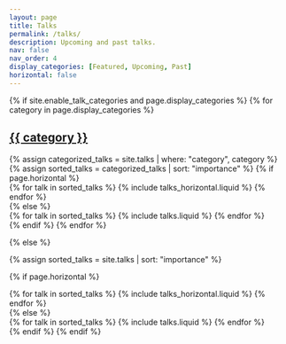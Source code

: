 ```yaml
---
layout: page
title: Talks
permalink: /talks/
description: Upcoming and past talks.
nav: false
nav_order: 4
display_categories: [Featured, Upcoming, Past]
horizontal: false
---
```


<!-- pages/projects.md -->
<div class="projects">
{% if site.enable_talk_categories and page.display_categories %}
  <!-- Display categorized projects -->
  {% for category in page.display_categories %}
  <a id="{{ category }}" href=".#{{ category }}">
    <h2 class="category">{{ category }}</h2>
  </a>
  {% assign categorized_talks = site.talks | where: "category", category %}
  {% assign sorted_talks = categorized_talks | sort: "importance" %}
  <!-- Generate cards for each project -->
  {% if page.horizontal %}
  <div class="container">
    <div class="row row-cols-1 row-cols-md-2">
    {% for talk in sorted_talks %}
      {% include talks_horizontal.liquid %}
    {% endfor %}
    </div>
  </div>
  {% else %}
  <div class="row row-cols-1 row-cols-md-3">
    {% for talk in sorted_talks %}
      {% include talks.liquid %}
    {% endfor %}
  </div>
  {% endif %}
  {% endfor %}

{% else %}

<!-- Display projects without categories -->

{% assign sorted_talks = site.talks | sort: "importance" %}

  <!-- Generate cards for each project -->

{% if page.horizontal %}

  <div class="container">
    <div class="row row-cols-1 row-cols-md-2">
    {% for talk in sorted_talks %}
      {% include talks_horizontal.liquid %}
    {% endfor %}
    </div>
  </div>
  {% else %}
  <div class="row row-cols-1 row-cols-md-3">
    {% for talk in sorted_talks %}
      {% include talks.liquid %}
    {% endfor %}
  </div>
  {% endif %}
{% endif %}
</div>

